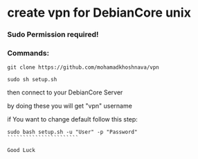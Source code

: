 <h1>create vpn for DebianCore unix</h1>

<h3>Sudo Permission required!</h3>
<h3>Commands:</h3>

````````````````````````````````
git clone https://github.com/mohamadkhoshnava/vpn

sudo sh setup.sh
````````````````````````````````


then connect to your DebianCore Server

by doing these you will get "vpn" username

if You want to change default follow this step:


````````````````````````
sudo bash setup.sh -u "User" -p "Password"
```````````````````````

Good Luck
